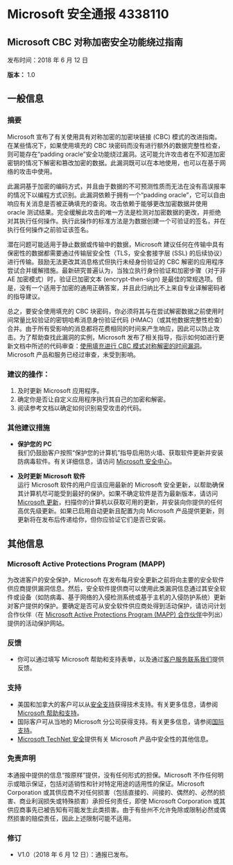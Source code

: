 ﻿---
TOCTitle: 4338110
Title: Microsoft 安全通报 4338110
---

Microsoft 安全通报 4338110
===================================

Microsoft CBC 对称加密安全功能绕过指南
-----------------------------------------------------------------------

发布时间：2018 年 6 月 12 日

**版本：** 1.0

一般信息
-------------------

### 摘要

Microsoft 宣布了有关使用具有对称加密的加密块链接 (CBC) 模式的改进指南。在某些情况下，如果使用填充的 CBC 块密码而没有进行额外的数据完整性检查，则可能存在“padding oracle”安全功能绕过漏洞。这可能允许攻击者在不知道加密密钥的情况下解密和篡改加密的数据。此漏洞既可以在本地使用，也可以在基于网络的攻击中使用。

此漏洞基于加密的编码方式，并且由于数据的不可预测性质而无法在没有高误报率的情况下以编程方式识别。此漏洞依赖于拥有一个“padding oracle”，它可以自由响应有关消息是否被正确填充的查询。攻击依赖于能够更改加密数据并使用 oracle 测试结果。完全缓解此攻击的唯一方法是检测对加密数据的更改，并拒绝对其执行任何操作。执行此操作的标准方法是为数据创建一个可验证的签名，并在执行任何操作之前验证该签名。 

潜在问题可能适用于静止数据或传输中的数据，Microsoft 建议任何在传输中具有保密性的数据都需要通过传输层安全性（TLS，安全套接字层 (SSL) 的后续协议）进行传输。鼓励无法更改其消息格式但执行未经身份验证的 CBC 解密的应用程序尝试合并缓解措施。最新研究普遍认为，当独立执行身份验证和加密步骤（对于非 AE 加密模式）时，验证已加密文本 (encrypt-then-sign) 是最佳的常规选项。但是，没有一个适用于加密的通用正确答案，并且此归纳比不上来自专业译解密码者的指导建议。 

总之，要安全使用填充的 CBC 块密码，你必须将其与在尝试解密数据之前使用时间常量比较验证的密钥哈希消息身份验证代码 (HMAC)（或其他数据完整性检查）合并。由于所有受影响的消息都将花费相同的时间来产生响应，因此可以防止攻击。为了帮助查找此漏洞的实例，Microsoft 发布了相关指导，指示如何如进行更新文档中所述的代码审查：[使用填充进行 CBC 模式对称解密的时间漏洞](https://docs.microsoft.com/dotnet/standard/security/vulnerabilities-cbc-mode)。Microsoft 产品和服务已经过审查，未受到影响。

### 建议的操作：

1. 及时更新 Microsoft 应用程序。
2. 确定你是否让自定义应用程序执行其自己的加密和解密。
3. 阅读参考文档以确定如何识别易受攻击的代码。

### 其他建议措施
  
-   **保护您的 PC**   
    我们仍鼓励客户按照“保护您的计算机”指导启用防火墙、获取软件更新并安装防病毒软件。有关详细信息，请访问 [Microsoft 安全中心](https://www.microsoft.com/zh-cn/security/default.aspx)。
  
-   **及时更新 Microsoft 软件**   
    运行 Microsoft 软件的用户应该应用最新的 Microsoft 安全更新，以帮助确保其计算机尽可能受到最好的保护。如果不确定软件是否为最新版本，请访问 [Microsoft 更新](https://go.microsoft.com/fwlink/?linkid=40747)，扫描你的计算机以获取可用的更新，并安装向你提供的任何高优先级更新。如果已启用自动更新且配置为向 Microsoft 产品提供更新，则更新将在发布后传递给你，但你应验证它们是否已安装。
  
其他信息  
-----------------

### Microsoft Active Protections Program (MAPP)
  
为改进客户的安全保护，Microsoft 在发布每月安全更新之前将向主要的安全软件供应商提供漏洞信息。然后，安全软件提供商可以使用此类漏洞信息通过其安全软件或设备（如防病毒、基于网络的入侵检测系统或基于主机的入侵防护系统）更新对客户提供的保护。要确定是否可从安全软件供应商处得到活动保护，请访问计划合作伙伴（在 [Microsoft Active Protections Program (MAPP) 合作伙伴](https://go.microsoft.com/fwlink/?linkid=215201)中列出）提供的活动保护网站。
  
### 反馈
  
-   你可以通过填写 Microsoft 帮助和支持表单，以及通过[客户服务联系我们](https://support.microsoft.com/zh-cn/kb/?scid=sw;en;1257&amp;showpage=1&amp;ws=technet&amp;sd=tech)提供反馈。
  
### 支持
  
-   美国和加拿大的客户可以从[安全支持](https://go.microsoft.com/fwlink/?linkid=21131)获得技术支持。有关更多信息，请参阅 [Microsoft 帮助和支持](https://support.microsoft.com/)。  
-   国际客户可从当地的 Microsoft 分公司获得支持。有关更多信息，请参阅[国际支持](https://go.microsoft.com/fwlink/?linkid=21155)。  
-   [Microsoft TechNet 安全](https://go.microsoft.com/fwlink/?linkid=21132)提供有关 Microsoft 产品中安全性的其他信息。
  
### 免责声明
  
本通报中提供的信息“按原样”提供，没有任何形式的担保。Microsoft 不作任何明示或暗示保证，包括对适销性和针对特定用途的适用性的保证。Microsoft Corporation 或其供应商不对任何损害（包括直接的、间接的、偶然的、必然的损害、商业利润损失或特殊损害）承担任何责任，即使 Microsoft Corporation 或其供应商事先已被告知有可能发生此类损害。由于有些州不允许免除或限制必然或偶然损害的赔偿责任，因此上述限制可能不适用。
  
### 修订
  
-   V1.0（2018 年 6 月 12 日）：通报已发布。  

